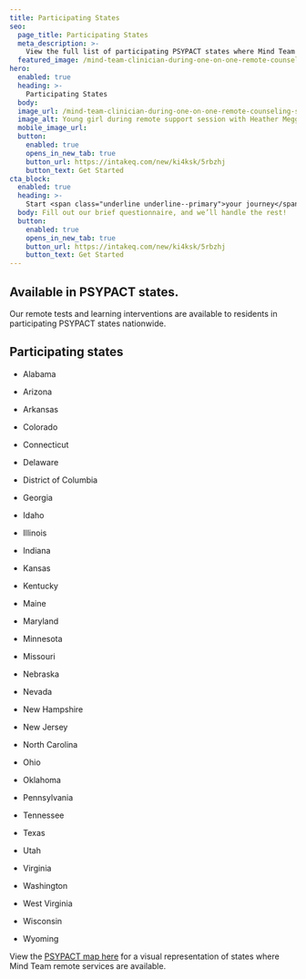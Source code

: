 ```yaml
---
title: Participating States
seo:
  page_title: Participating States
  meta_description: >-
    View the full list of participating PSYPACT states where Mind Team remote neuropsychological tests and learning interventions are available.
  featured_image: /mind-team-clinician-during-one-on-one-remote-counseling-session-2.jpg
hero:
  enabled: true
  heading: >-
    Participating States
  body:
  image_url: /mind-team-clinician-during-one-on-one-remote-counseling-session-2.jpg
  image_alt: Young girl during remote support session with Heather Meggers-Wright
  mobile_image_url:
  button:
    enabled: true
    opens_in_new_tab: true
    button_url: https://intakeq.com/new/ki4ksk/5rbzhj
    button_text: Get Started
cta_block:
  enabled: true
  heading: >-
    Start <span class="underline underline--primary">your journey</span> with Mind Team.
  body: Fill out our brief questionnaire, and we’ll handle the rest!
  button:
    enabled: true
    opens_in_new_tab: true
    button_url: https://intakeq.com/new/ki4ksk/5rbzhj
    button_text: Get Started
---
```


## Available in PSYPACT states.

Our remote tests and learning interventions are available to residents in participating PSYPACT states nationwide.

## Participating states

* Alabama

* Arizona

* Arkansas

* Colorado

* Connecticut

* Delaware

* District of Columbia

* Georgia  

* Idaho

* Illinois  

* Indiana

* Kansas

* Kentucky

* Maine

* Maryland

* Minnesota

* Missouri

* Nebraska  

* Nevada  

* New Hampshire

* New Jersey

* North Carolina

* Ohio  

* Oklahoma

* Pennsylvania 

* Tennessee

* Texas

* Utah

* Virginia

* Washington  

* West Virginia 

* Wisconsin 

* Wyoming

View the [PSYPACT map here](https://psypact.org/mpage/psypactmap) for a visual representation of states where Mind Team remote services are available.